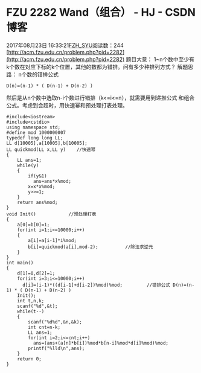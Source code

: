 # FZU  2282 Wand（组合） - HJ - CSDN博客
2017年08月23日 16:33:21[FZH_SYU](https://me.csdn.net/feizaoSYUACM)阅读数：244
[http://acm.fzu.edu.cn/problem.php?pid=2282](http://acm.fzu.edu.cn/problem.php?pid=2282)
题目大意： 
1~n个数中至少有k个数在对应下标的k个位置，其他的数都为错排。问有多少种排列方式？
解题思路： 
n个数的错排公式
```
D(n)=(n-1) * ( D(n-1) + D(n-2) )
```
然后是从n个数中选取n-i个数进行错排（k<=i<=n），就需要用到递推公式 
和组合公式。考虑到会超时，用快速幂和预处理打表处理。
```
#include<iostream>
#include<cstdio>
using namespace std;
#define mod 1000000007
typedef long long LL;
LL d[10005],a[10005],b[10005];
LL quickmod(LL x,LL y)    //快速幂
{
    LL ans=1;
    while(y)
    {
        if(y&1)
          ans=ans*x%mod;
        x=x*x%mod;
        y>>=1;
    }
    return ans%mod;
}
void Init()            //预处理打表 
{
    a[0]=b[0]=1;
    for(int i=1;i<=10000;i++)
    {
        a[i]=a[i-1]*i%mod;
        b[i]=quickmod(a[i],mod-2);          //除法求逆元 
    }
}
int main()
{
    d[1]=0,d[2]=1;
    for(int i=3;i<=10000;i++)
      d[i]=(i-1)*((d[i-1]+d[i-2])%mod)%mod;         //错排公式 D(n)=(n-1) * ( D(n-1) + D(n-2) ) 
    Init();
    int t,n,k;
    scanf("%d",&t);
    while(t--)
    {
        scanf("%d%d",&n,&k); 
        int cnt=n-k;
        LL ans=1;
        for(int i=2;i<=cnt;i++)
          ans=(ans+(a[n]*b[i])%mod*b[n-i]%mod*d[i]%mod)%mod;     
        printf("%lld\n",ans);
    }
    return 0;
}
```
